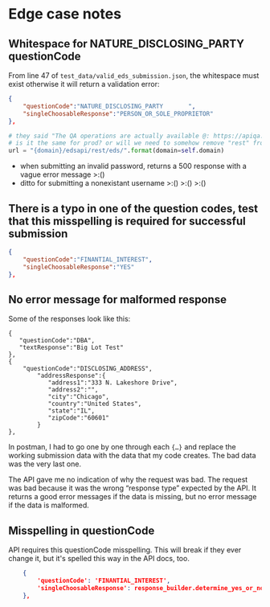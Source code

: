 # Edge case notes

## Whitespace for NATURE_DISCLOSING_PARTY questionCode

From line 47 of `test_data/valid_eds_submission.json`, the whitespace must exist otherwise it will return a validation error:
```json
{
    "questionCode":"NATURE_DISCLOSING_PARTY       ",
    "singleChoosableResponse":"PERSON_OR_SOLE_PROPRIETOR"
},
```

```python
# they said "The QA operations are actually available @: https://apiqa.chicago.gov/edsapi/rest/.. - see details below."
# is it the same for prod? or will we need to somehow remove "rest" from the url?
url = "{domain}/edsapi/rest/eds/".format(domain=self.domain)
```

- when submitting an invalid password, returns a 500 response with a vague error message >:()
- ditto for submitting a nonexistant username >:() >:() >:()


## There is a typo in one of the question codes, test that this misspelling is required for successful submission
```json
{
    "questionCode":"FINANTIAL_INTEREST",
    "singleChoosableResponse":"YES"
},
```

## No error message for malformed response

Some of the responses look like this:
```
{
   "questionCode":"DBA", 
   "textResponse":"Big Lot Test" 
},
{
    "questionCode":"DISCLOSING_ADDRESS",
        "addressResponse":{
           "address1":"333 N. Lakeshore Drive",
           "address2":"",
           "city":"Chicago",
           "country":"United States",
           "state":"IL",
           "zipCode":"60601"
        }
},
```
In postman, I had to go one by one through each `{…}` and replace the working submission data with the data that my code creates. The bad data was the very last one.

The API gave me no indication of why the request was bad. The request was bad because it was the wrong “response type” expected by the API. It returns a good error messages if the data is missing, but no error message if the data is malformed.


## Misspelling in questionCode
API requires this questionCode misspelling. This will break if they ever change it, but it's spelled this way in the API docs, too.
```json
    {
        'questionCode': 'FINANTIAL_INTEREST',
        'singleChoosableResponse': response_builder.determine_yes_or_no(submission['financial_stakeholders'])
    },
```
